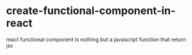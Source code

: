 # create-functional-component-in-react
react functional component is nothing but a javascript function that return jsx
